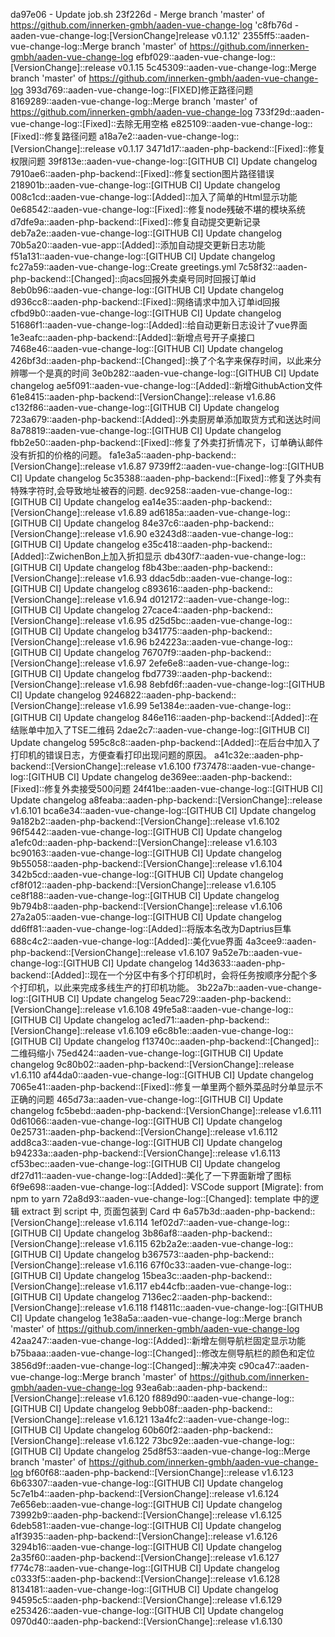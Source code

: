 da97e06 - Update job.sh
23f226d - Merge branch 'master' of https://github.com/innerken-gmbh/aaden-vue-change-log
'c8fb76d - aaden-vue-change-log:[VersionChange]release v0.1.12'
2355ff5::aaden-vue-change-log::Merge branch 'master' of https://github.com/innerken-gmbh/aaden-vue-change-log
efbf029::aaden-vue-change-log::[VersionChange]::release v0.1.15
5c45309::aaden-vue-change-log::Merge branch 'master' of https://github.com/innerken-gmbh/aaden-vue-change-log
393d769::aaden-vue-change-log::[FIXED]修正路径问题
8169289::aaden-vue-change-log::Merge branch 'master' of https://github.com/innerken-gmbh/aaden-vue-change-log
733f29d::aaden-vue-change-log::[Fixed]::去除无用空格
e825109::aaden-vue-change-log::[Fixed]::修复路径问题
a18a7e2::aaden-vue-change-log::[VersionChange]::release v0.1.17
3471d17::aaden-php-backend::[Fixed]::修复权限问题
39f813e::aaden-vue-change-log::[GITHUB CI] Update changelog
7910ae6::aaden-php-backend::[Fixed]::修复section图片路径错误
218901b::aaden-vue-change-log::[GITHUB CI] Update changelog
008c1cd::aaden-vue-change-log::[Added]::加入了简单的Html显示功能
0e68542::aaden-vue-change-log::[Fixed]::修复node残破不堪的模块系统
d7dfe9a::aaden-php-backend::[Fixed]::修复自动提交更新记录
deb7a2e::aaden-vue-change-log::[GITHUB CI] Update changelog
70b5a20::aaden-vue-app::[Added]::添加自动提交更新日志功能
f51a131::aaden-vue-change-log::[GITHUB CI] Update changelog
fc27a59::aaden-vue-change-log::Create greetings.yml
7c58f32::aaden-php-backend::[Changed]::向acs回报外卖桌号同时回报订单id
8eb0b96::aaden-vue-change-log::[GITHUB CI] Update changelog
d936cc8::aaden-php-backend::[Fixed]::网络请求中加入订单id回报
cfbd9b0::aaden-vue-change-log::[GITHUB CI] Update changelog
51686f1::aaden-vue-change-log::[Added]::给自动更新日志设计了vue界面
1e3eafc::aaden-php-backend::[Added]::新增点号开子桌接口
7468e46::aaden-vue-change-log::[GITHUB CI] Update changelog
426bf3d::aaden-php-backend::[Changed]::换了个名字来保存时间，以此来分辨哪一个是真的时间
3e0b282::aaden-vue-change-log::[GITHUB CI] Update changelog
ae5f091::aaden-vue-change-log::[Added]::新增GithubAction文件
61e8415::aaden-php-backend::[VersionChange]::release v1.6.86
c132f86::aaden-vue-change-log::[GITHUB CI] Update changelog
723a679::aaden-php-backend::[Added]::外卖厨房单添加取货方式和送达时间
8a78819::aaden-vue-change-log::[GITHUB CI] Update changelog
fbb2e50::aaden-php-backend::[Fixed]::修复了外卖打折情况下，订单确认邮件没有折扣的价格的问题。
fa1e3a5::aaden-php-backend::[VersionChange]::release v1.6.87
9739ff2::aaden-vue-change-log::[GITHUB CI] Update changelog
5c35388::aaden-php-backend::[Fixed]::修复了外卖有特殊字符时,会导致地址被吞的问题.
dec9258::aaden-vue-change-log::[GITHUB CI] Update changelog
ea14e35::aaden-php-backend::[VersionChange]::release v1.6.89
ad6185a::aaden-vue-change-log::[GITHUB CI] Update changelog
84e37c6::aaden-php-backend::[VersionChange]::release v1.6.90
e3243d8::aaden-vue-change-log::[GITHUB CI] Update changelog
e35c418::aaden-php-backend::[Added]::ZwichenBon上加入折扣显示
db430f7::aaden-vue-change-log::[GITHUB CI] Update changelog
f8b43be::aaden-php-backend::[VersionChange]::release v1.6.93
ddac5db::aaden-vue-change-log::[GITHUB CI] Update changelog
c893616::aaden-php-backend::[VersionChange]::release v1.6.94
d012172::aaden-vue-change-log::[GITHUB CI] Update changelog
27cace4::aaden-php-backend::[VersionChange]::release v1.6.95
d25d5bc::aaden-vue-change-log::[GITHUB CI] Update changelog
b341775::aaden-php-backend::[VersionChange]::release v1.6.96
b24223a::aaden-vue-change-log::[GITHUB CI] Update changelog
76707f9::aaden-php-backend::[VersionChange]::release v1.6.97
2efe6e8::aaden-vue-change-log::[GITHUB CI] Update changelog
fbd7739::aaden-php-backend::[VersionChange]::release v1.6.98
8ebfd6f::aaden-vue-change-log::[GITHUB CI] Update changelog
9246822::aaden-php-backend::[VersionChange]::release v1.6.99
5e1384e::aaden-vue-change-log::[GITHUB CI] Update changelog
846e116::aaden-php-backend::[Added]::在结账单中加入了TSE二维码
2dae2c7::aaden-vue-change-log::[GITHUB CI] Update changelog
595c8c8::aaden-php-backend::[Added]::在后台中加入了打印机的错误日志，方便查看打印出现问题的原因。
a41c32e::aaden-php-backend::[VersionChange]::release v1.6.100
f737478::aaden-vue-change-log::[GITHUB CI] Update changelog
de369ee::aaden-php-backend::[Fixed]::修复外卖接受500问题
24f41be::aaden-vue-change-log::[GITHUB CI] Update changelog
a8feaba::aaden-php-backend::[VersionChange]::release v1.6.101
bca6e34::aaden-vue-change-log::[GITHUB CI] Update changelog
9a182b2::aaden-php-backend::[VersionChange]::release v1.6.102
96f5442::aaden-vue-change-log::[GITHUB CI] Update changelog
a1efc0d::aaden-php-backend::[VersionChange]::release v1.6.103
bc90163::aaden-vue-change-log::[GITHUB CI] Update changelog
9b55058::aaden-php-backend::[VersionChange]::release v1.6.104
342b5cd::aaden-vue-change-log::[GITHUB CI] Update changelog
cf8f012::aaden-php-backend::[VersionChange]::release v1.6.105
ce8f188::aaden-vue-change-log::[GITHUB CI] Update changelog
9b794b8::aaden-php-backend::[VersionChange]::release v1.6.106
27a2a05::aaden-vue-change-log::[GITHUB CI] Update changelog
dd6ff81::aaden-vue-change-log::[Added]::将版本名改为Daptrius巨隼
688c4c2::aaden-vue-change-log::[Added]::美化vue界面
4a3cee9::aaden-php-backend::[VersionChange]::release v1.6.107
9a52e7b::aaden-vue-change-log::[GITHUB CI] Update changelog
14d3633::aaden-php-backend::[Added]::现在一个分区中有多个打印机时，会将任务按顺序分配个多个打印机，以此来完成多线生产的打印机功能。
3b22a7b::aaden-vue-change-log::[GITHUB CI] Update changelog
5eac729::aaden-php-backend::[VersionChange]::release v1.6.108
49fe5a8::aaden-vue-change-log::[GITHUB CI] Update changelog
ac1ed71::aaden-php-backend::[VersionChange]::release v1.6.109
e6c8b1e::aaden-vue-change-log::[GITHUB CI] Update changelog
f13740c::aaden-php-backend::[Changed]::二维码缩小
75ed424::aaden-vue-change-log::[GITHUB CI] Update changelog
9c80b02::aaden-php-backend::[VersionChange]::release v1.6.110
af44da0::aaden-vue-change-log::[GITHUB CI] Update changelog
7065e41::aaden-php-backend::[Fixed]::修复一单里两个额外菜品时分单显示不正确的问题
465d73a::aaden-vue-change-log::[GITHUB CI] Update changelog
fc5bebd::aaden-php-backend::[VersionChange]::release v1.6.111
0d61066::aaden-vue-change-log::[GITHUB CI] Update changelog
0e25731::aaden-php-backend::[VersionChange]::release v1.6.112
add8ca3::aaden-vue-change-log::[GITHUB CI] Update changelog
b94233a::aaden-php-backend::[VersionChange]::release v1.6.113
cf53bec::aaden-vue-change-log::[GITHUB CI] Update changelog
df27d11::aaden-vue-change-log::[Added]::美化了一下界面新增了图标
6f9e698::aaden-vue-change-log::[Added]: VSCode support [Migrate]: from npm to yarn
72a8d93::aaden-vue-change-log::[Changed]: template 中的逻辑 extract 到 script 中, 页面包装到 Card 中
6a57b3d::aaden-php-backend::[VersionChange]::release v1.6.114
1ef02d7::aaden-vue-change-log::[GITHUB CI] Update changelog
3b86af8::aaden-php-backend::[VersionChange]::release v1.6.115
62b2a2e::aaden-vue-change-log::[GITHUB CI] Update changelog
b367573::aaden-php-backend::[VersionChange]::release v1.6.116
67f0c33::aaden-vue-change-log::[GITHUB CI] Update changelog
15bea3c::aaden-php-backend::[VersionChange]::release v1.6.117
eb44cfb::aaden-vue-change-log::[GITHUB CI] Update changelog
7136ec2::aaden-php-backend::[VersionChange]::release v1.6.118
f14811c::aaden-vue-change-log::[GITHUB CI] Update changelog
1e38a5a::aaden-vue-change-log::Merge branch 'master' of https://github.com/innerken-gmbh/aaden-vue-change-log
42aa247::aaden-vue-change-log::[Added]::新增左侧导航栏固定显示功能
b75baaa::aaden-vue-change-log::[Changed]::修改左侧导航栏的颜色和定位
3856d9f::aaden-vue-change-log::[Changed]::解决冲突
c90ca47::aaden-vue-change-log::Merge branch 'master' of https://github.com/innerken-gmbh/aaden-vue-change-log
93ea6ab::aaden-php-backend::[VersionChange]::release v1.6.120
f889d90::aaden-vue-change-log::[GITHUB CI] Update changelog
9ebb08f::aaden-php-backend::[VersionChange]::release v1.6.121
13a4fc2::aaden-vue-change-log::[GITHUB CI] Update changelog
60b60f2::aaden-php-backend::[VersionChange]::release v1.6.122
73bc92e::aaden-vue-change-log::[GITHUB CI] Update changelog
25d8f53::aaden-vue-change-log::Merge branch 'master' of https://github.com/innerken-gmbh/aaden-vue-change-log
bf60f68::aaden-php-backend::[VersionChange]::release v1.6.123
6b63307::aaden-vue-change-log::[GITHUB CI] Update changelog
5c7e1b4::aaden-php-backend::[VersionChange]::release v1.6.124
7e656eb::aaden-vue-change-log::[GITHUB CI] Update changelog
73992b9::aaden-php-backend::[VersionChange]::release v1.6.125
6deb581::aaden-vue-change-log::[GITHUB CI] Update changelog
a1f3935::aaden-php-backend::[VersionChange]::release v1.6.126
3294b16::aaden-vue-change-log::[GITHUB CI] Update changelog
2a35f60::aaden-php-backend::[VersionChange]::release v1.6.127
f774c78::aaden-vue-change-log::[GITHUB CI] Update changelog
c0333f5::aaden-php-backend::[VersionChange]::release v1.6.128
8134181::aaden-vue-change-log::[GITHUB CI] Update changelog
94595c5::aaden-php-backend::[VersionChange]::release v1.6.129
e253426::aaden-vue-change-log::[GITHUB CI] Update changelog
0970d40::aaden-php-backend::[VersionChange]::release v1.6.130
